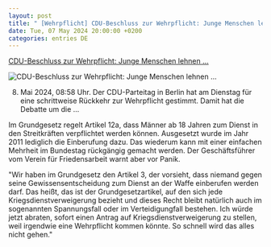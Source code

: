 ```yaml
---
layout: post
title: " [Wehrpflicht] CDU-Beschluss zur Wehrpflicht: Junge Menschen lehnen ..."
date: Tue, 07 May 2024 20:00:00 +0200
categories: entries DE
---
```

[CDU-Beschluss zur Wehrpflicht: Junge Menschen lehnen ...](https://www.mdr.de/nachrichten/deutschland/politik/wiedereinfuehrung-wehrpflicht-junge-menschen-dagegen-100.html)

![CDU-Beschluss zur Wehrpflicht: Junge Menschen lehnen ...](https://cdn.mdr.de/nachrichten/mdraktuell-wehrpflicht-wiedereinfuehrung-junge-menschen-102_v-variantBig16x9_wm-true_zc-ecbbafc6.jpg?version=57317)

08. Mai 2024, 08:58 Uhr. Der CDU-Parteitag in Berlin hat am Dienstag für eine schrittweise Rückkehr zur Wehrpflicht gestimmt. Damit hat die Debatte um die ...

Im Grundgesetz regelt Artikel 12a, dass Männer ab 18 Jahren zum Dienst in den Streitkräften verpflichtet werden können. Ausgesetzt wurde im Jahr 2011 lediglich die Einberufung dazu. Das wiederum kann mit einer einfachen Mehrheit im Bundestag rückgängig gemacht werden. Der Geschäftsführer vom Verein für Friedensarbeit warnt aber vor Panik.

"Wir haben im Grundgesetz den Artikel 3, der vorsieht, dass niemand gegen seine Gewissensentscheidung zum Dienst an der Waffe einberufen werden darf. Das heißt, das ist der Grundgesetzartikel, auf den sich jede Kriegsdienstverweigerung bezieht und dieses Recht bleibt natürlich auch im sogenannten Spannungsfall oder im Verteidigungfall bestehen. Ich würde jetzt abraten, sofort einen Antrag auf Kriegsdienstverweigerung zu stellen, weil irgendwie eine Wehrpflicht kommen könnte. So schnell wird das alles nicht gehen."

